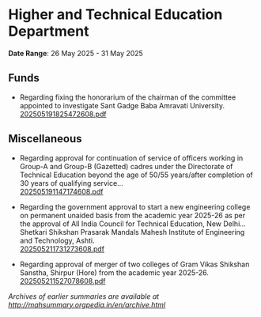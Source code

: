 # Higher and Technical Education Department

**Date Range**: 26 May 2025 - 31 May 2025


## Funds
- Regarding fixing the honorarium of the chairman of the committee appointed to investigate Sant Gadge Baba Amravati University.\
  [202505191825472608.pdf](https://gr.maharashtra.gov.in/Site/Upload/Government%20Resolutions/English/202505191825472608.pdf)

## Miscellaneous
- Regarding approval for continuation of service of officers working in Group-A and Group-B (Gazetted) cadres under the Directorate of Technical Education beyond the age of 50/55 years/after completion of 30 years of qualifying service...\
  [202505191147174608.pdf](https://gr.maharashtra.gov.in/Site/Upload/Government%20Resolutions/English/202505191147174608.....pdf)

- Regarding the government approval to start a new engineering college on permanent unaided basis from the academic year 2025-26 as per the approval of All India Council for Technical Education, New Delhi... Shetkari Shikshan Prasarak Mandals Mahesh Institute of Engineering and Technology, Ashti.\
  [202505211731273608.pdf](https://gr.maharashtra.gov.in/Site/Upload/Government%20Resolutions/English/202505211731273608.pdf)

- Regarding approval of merger of two colleges of Gram Vikas Shikshan Sanstha, Shirpur (Hore) from the academic year 2025-26.\
  [202505211527078608.pdf](https://gr.maharashtra.gov.in/Site/Upload/Government%20Resolutions/English/202505211527078608.pdf)


*Archives of earlier summaries are available at http://mahsummary.orgpedia.in/en/archive.html*